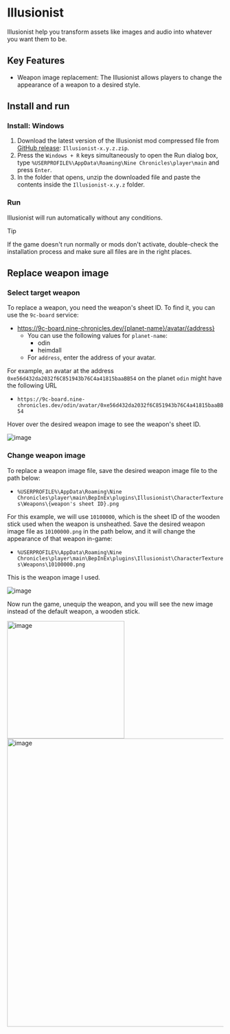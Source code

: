 # Illusionist

Illusionist help you transform assets like images and audio into whatever you want them to be.

## Key Features

- Weapon image replacement: The Illusionist allows players to change the appearance of a weapon to a desired style.

## Install and run

### Install: Windows

1. Download the latest version of the Illusionist mod compressed file from [GitHub release](https://github.com/planetarium/NineChronicles.Mods/releases): `Illusionist-x.y.z.zip`.
2. Press the `Windows + R` keys simultaneously to open the Run dialog box, type `%USERPROFILE%\AppData\Roaming\Nine Chronicles\player\main` and press `Enter`.
3. In the folder that opens, unzip the downloaded file and paste the contents inside the `Illusionist-x.y.z` folder.

### Run

Illusionist will run automatically without any conditions.

> [!TIP]
> If the game doesn't run normally or mods don't activate, double-check the installation process and make sure all files are in the right places.

## Replace weapon image

### Select target weapon

To replace a weapon, you need the weapon's sheet ID. To find it, you can use the `9c-board` service:
- https://9c-board.nine-chronicles.dev/{planet-name}/avatar/{address}
    - You can use the following values for `planet-name`:
        - odin
        - heimdall
    - For `address`, enter the address of your avatar.

For example, an avatar at the address `0xe56d432da2032f6C851943b76C4a41815baaBB54` on the planet `odin` might have the following URL
- `https://9c-board.nine-chronicles.dev/odin/avatar/0xe56d432da2032f6C851943b76C4a41815baaBB54`

Hover over the desired weapon image to see the weapon's sheet ID.

![image](https://github.com/user-attachments/assets/48f471a2-4b24-43f7-baac-91ee21781da2)

### Change weapon image

To replace a weapon image file, save the desired weapon image file to the path below:
- `%USERPROFILE%\AppData\Roaming\Nine Chronicles\player\main\BepInEx\plugins\Illusionist\CharacterTextures\Weapons\{weapon's sheet ID}.png`

For this example, we will use `10100000`, which is the sheet ID of the wooden stick used when the weapon is unsheathed. Save the desired weapon image file as `10100000.png` in the path below, and it will change the appearance of that weapon in-game:
- `%USERPROFILE%\AppData\Roaming\Nine Chronicles\player\main\BepInEx\plugins\Illusionist\CharacterTextures\Weapons\10100000.png`

This is the weapon image I used.

![image](https://github.com/user-attachments/assets/66a2ff15-ca9c-4e91-98ca-c285058f1499)

Now run the game, unequip the weapon, and you will see the new image instead of the default weapon, a wooden stick.

<img width="273" alt="image" src="https://github.com/user-attachments/assets/a635b79b-296f-4c2d-8b99-6d5a39861564">
<img width="670" alt="image" src="https://github.com/user-attachments/assets/fa5bb6a9-b6cd-46bd-a9b2-b97a5ac0e220">

